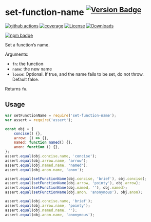# set-function-name <sup>[![Version Badge][npm-version-svg]][package-url]</sup>

[![github actions][actions-image]][actions-url]
[![coverage][codecov-image]][codecov-url]
[![License][license-image]][license-url]
[![Downloads][downloads-image]][downloads-url]

[![npm badge][npm-badge-png]][package-url]

Set a function’s name.

Arguments:
 - `fn`: the function
 - `name`: the new name
 - `loose`: Optional. If true, and the name fails to be set, do not throw. Default false.

Returns `fn`.

## Usage

```javascript
var setFunctionName = require('set-function-name');
var assert = require('assert');

const obj = {
    concise() {},
    arrow: () => {},
    named: function named() {},
    anon: function () {},
};
assert.equal(obj.concise.name, 'concise');
assert.equal(obj.arrow.name, 'arrow');
assert.equal(obj.named.name, 'named');
assert.equal(obj.anon.name, 'anon');

assert.equal(setFunctionName(obj.concise, 'brief'), obj.concise);
assert.equal(setFunctionName(obj.arrow, 'pointy'), obj.arrow);
assert.equal(setFunctionName(obj.named, ''), obj.named);
assert.equal(setFunctionName(obj.anon, 'anonymous'), obj.anon);

assert.equal(obj.concise.name, 'brief');
assert.equal(obj.arrow.name, 'pointy');
assert.equal(obj.named.name, '');
assert.equal(obj.anon.name, 'anonymous');
```

[package-url]: https://npmjs.org/package/set-function-name
[npm-version-svg]: https://versionbadg.es/ljharb/set-function-name.svg
[deps-svg]: https://david-dm.org/ljharb/set-function-name.svg
[deps-url]: https://david-dm.org/ljharb/set-function-name
[dev-deps-svg]: https://david-dm.org/ljharb/set-function-name/dev-status.svg
[dev-deps-url]: https://david-dm.org/ljharb/set-function-name#info=devDependencies
[npm-badge-png]: https://nodei.co/npm/set-function-name.png?downloads=true&stars=true
[license-image]: https://img.shields.io/npm/l/set-function-name.svg
[license-url]: LICENSE
[downloads-image]: https://img.shields.io/npm/dm/set-function-name.svg
[downloads-url]: https://npm-stat.com/charts.html?package=set-function-name
[codecov-image]: https://codecov.io/gh/ljharb/set-function-name/branch/main/graphs/badge.svg
[codecov-url]: https://app.codecov.io/gh/ljharb/set-function-name/
[actions-image]: https://img.shields.io/endpoint?url=https://github-actions-badge-u3jn4tfpocch.runkit.sh/ljharb/set-function-name
[actions-url]: https://github.com/ljharb/set-function-name/actions
